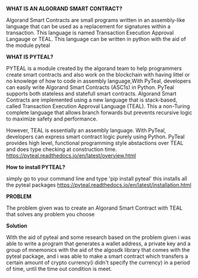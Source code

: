 **WHAT IS AN ALGORAND SMART CONTRACT?**





Algorand Smart Contracts are small programs written in an assembly-like language that can be used as a replacement for signatures within a transaction. 
This language is named Transaction Execution Approval Langauge or TEAL.
This language can be written in python with the aid of the module pyteal

**WHAT IS PYTEAL?**



  PYTEAL is a module created by the algorand team to help programmers create smart contracts and also work on the blockchain with having littel or no knowlege of
  how to code in assembly language,With PyTeal, developers can easily write Algorand Smart Contracts (ASC1s) in Python. PyTeal supports both stateless and statefull smart contracts.
  Algorand Smart Contracts are implemented using a new language that is stack-based, called Transaction Execution Approval Language (TEAL). This a non-Turing complete language that allows branch forwards but prevents recursive logic to maximize safety and performance.

However, TEAL is essentially an assembly language. With PyTeal, developers can express smart contract logic purely using Python. PyTeal provides high level, functional programming style abstactions over TEAL and does type checking at construction time.
https://pyteal.readthedocs.io/en/latest/overview.html
  
**How to install PYTEAL?**



simply go to your command line and type 'pip install pyteal'
this installs all the pyteal packages
https://pyteal.readthedocs.io/en/latest/installation.html




**PROBLEM**



The problem given was to create an Algorand Smart Contract with TEAL that solves any problem you choose

**Solution**



With the aid of pyteal and some research based on the problem given i was able to write a program that generates a wallet address, a private key and a group of mnemonics
with the aid of the algosdk library that comes with the pyteal package, and i was able to make a smart contract which transfers a certain amount of crypto currency(i didn't specify the currency) in a period of time, until the time out condition is meet.
